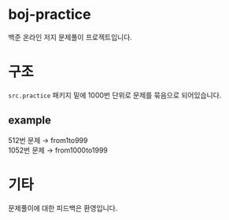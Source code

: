# boj-practice
백준 온라인 저지 문제풀이 프로젝트입니다.

# 구조
`src.practice` 패키지 밑에 1000번 단위로 문제를 묶음으로 되어있습니다.
## example
512번 문제 → from1to999  
1052번 문제 → from1000to1999


# 기타
문제풀이에 대한 피드백은 환영입니다.